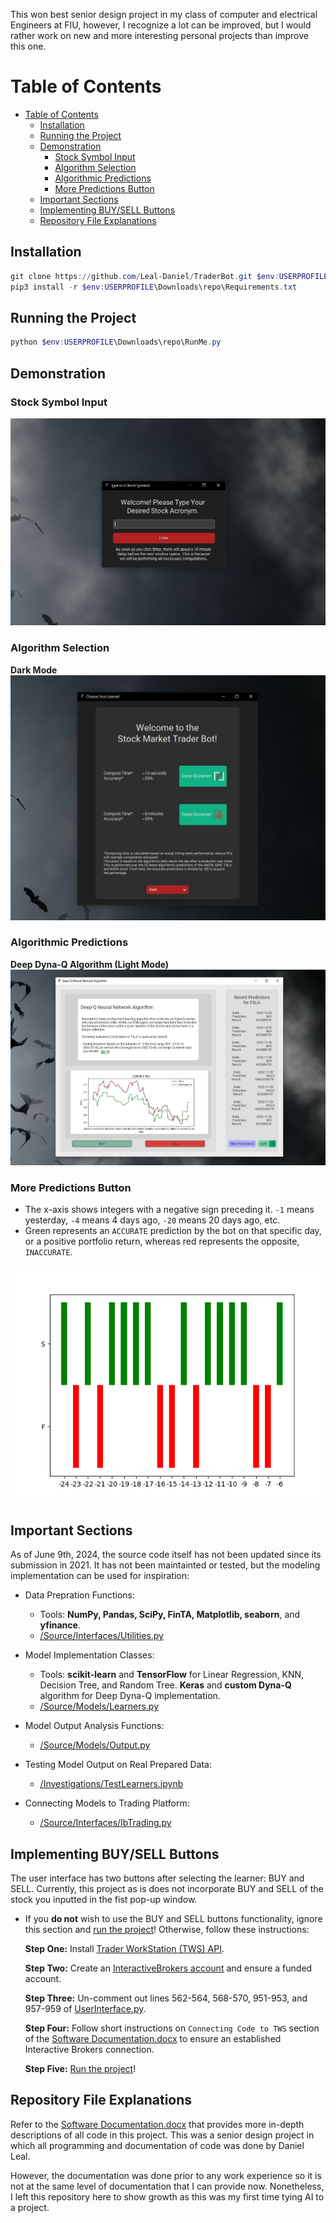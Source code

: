   This won best senior design project in my class of computer and electrical Engineers at FIU, however, I recognize a lot can be improved, but I would rather work on new and more interesting personal projects than improve this one. 

# Table of Contents
- [Table of Contents](#table-of-contents)
  - [Installation](#installation)
  - [Running the Project](#running-the-project)
  - [Demonstration](#demonstration)
    - [Stock Symbol Input](#stock-symbol-input)
    - [Algorithm Selection](#algorithm-selection)
    - [Algorithmic Predictions](#algorithmic-predictions)
    - [More Predictions Button](#more-predictions-button)
  - [Important Sections](#important-sections)
  - [Implementing BUY/SELL Buttons](#implementing-buysell-buttons)
  - [Repository File Explanations](#repository-file-explanations)

## Installation
```powershell
git clone https://github.com/Leal-Daniel/TraderBot.git $env:USERPROFILE\Downloads\repo
pip3 install -r $env:USERPROFILE\Downloads\repo\Requirements.txt
```

## Running the Project
```powershell
python $env:USERPROFILE\Downloads\repo\RunMe.py
```

## Demonstration
### Stock Symbol Input
![](Images/FirstWindow.png)

### Algorithm Selection
**Dark Mode**
![](Images/DarkSecondWindow.png)

### Algorithmic Predictions
**Deep Dyna-Q Algorithm (Light Mode)**
![](Images/LightLastWindow.png)  

### More Predictions Button
- The x-axis shows integers with a negative sign preceding it. `-1` means yesterday, `-4` means 4 days ago, `-20` means 20 days ago, etc.
- Green represents an `ACCURATE` prediction by the bot on that specific day, or a positive portfolio return, whereas red represents the opposite, `INACCURATE`.

![](Images/TslaStlPredictionsPlot.png)

## Important Sections
As of June 9th, 2024, the source code itself has not been updated since its submission in 2021. It has not been maintainted or tested, but the modeling implementation can be used for inspiration: 
- Data Prepration Functions:
  - Tools: **NumPy, Pandas, SciPy, FinTA, Matplotlib, seaborn**, and **yfinance**.
  - [/Source/Interfaces/Utilities.py](/Source/Interfaces/Utilities.py)

- Model Implementation Classes: 
  - Tools: **scikit-learn** and **TensorFlow** for Linear Regression, KNN, Decision Tree, and Random Tree. **Keras** and **custom Dyna-Q** algorithm for Deep Dyna-Q implementation.
  - [/Source/Models/Learners.py](/Source/Models/Learners.py)

- Model Output Analysis Functions:
  - [/Source/Models/Output.py](/Source/Models/Output.py)
  
- Testing Model Output on Real Prepared Data:
  - [/Investigations/TestLearners.ipynb](/Investigations/TestLearners.ipynb)

- Connecting Models to Trading Platform:
  - [/Source/Interfaces/IbTrading.py](/Source/Interfaces/IbTrading.py)
  
## Implementing BUY/SELL Buttons
The user interface has two buttons after selecting the learner: BUY and SELL. Currently, this project as is does not incorporate BUY and SELL of the stock you inputted in the fist pop-up window.

 - If you **do not** wish to use the BUY and SELL buttons functionality, ignore this section and [run the project](#installation)! Otherwise, follow these instructions:
 
     **Step One:** Install [Trader WorkStation (TWS) API](https://www.interactivebrokers.com/en/trading/tws.php#tws-software).
     
     **Step Two:** Create an [InteractiveBrokers account](https://gdcdyn.interactivebrokers.com/Universal/Application) and ensure a funded account.

     **Step Three:** Un-comment out lines 562-564, 568-570, 951-953, and 957-959 of [UserInterface.py](Interfaces/UserInterface.py).

     **Step Four:** Follow short instructions on `Connecting Code to TWS` section of the [Software Documentation.docx](University/Software%20Documentation.docx) to ensure an established Interactive Brokers connection.

     **Step Five:** [Run the project](#running-the-project)!

## Repository File Explanations
Refer to the [Software Documentation.docx](University/Software%20Documentation.docx) that provides more in-depth descriptions of all code in this project. This was a senior design project in which all programming and documentation of code was done by Daniel Leal. 

However, the documentation was done prior to any work experience so it is not at the same level of documentation that I can provide now. Nonetheless, I left this repository here to show growth as this was my first time tying AI to a project.

